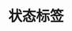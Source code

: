 # 状态标签

<template>
<div  style="height:200px;position: relative;">
<fs-status-label :position="[0,0]" :status="[1, 1, 1]"></fs-status-label>
<fs-status-label :position="[0,20]" :status="[1, 0, 0]"></fs-status-label>
<fs-status-label :position="[0,40]" :status="[1, 0, 1]"></fs-status-label>
</div>
</template>